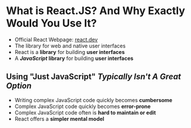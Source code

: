 # What is React.JS? And Why Exactly Would You Use It?

-   Official React Webpage: [react.dev](https://react.dev/)
-   The library for web and native user interfaces
-   React is a <b>library</b> for building <b>user interfaces</b>
-   A <b><i>JavaScript</i> library</b> for building <b>user interfaces</b>

## Using "Just JavaScript" <i>Typically Isn't A Great Option</i>

-   Writing complex JavaScript code quickly becomes <b>cumbersome</b>
-   Complex JavaScript code quickly becomes <b>error-prone</b>
-   Complex JavaScript code often is <b>hard to maintain or edit</b>
-   React offers a <b>simpler mental model</b>
